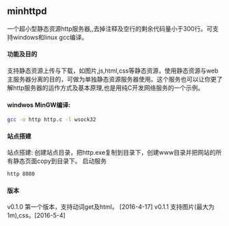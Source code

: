 ## minhttpd

一个超小型静态资源http服务器,,去掉注释及空行的剩余代码量小于300行。可支持windows和linux gcc编译。

#### 功能及目的

支持静态资源上传与下载，如图片,js,html,css等静态资源，使用静态资源与web主服务器分离的目的，可做为单独静态资源服务器使用。这个服务也可以让你更了解http服务器的运作方式及基本原理,也是用纯C开发网络服务的一个示例。

#### windwos MinGW编译:
``` bash
gcc -o http http.c -l wsock32
```

#### 站点搭建
站点搭建:
创建站点目录，把http.exe复制到目录下，创建www目录并把网站的所有静态页面copy到目录下。
启动服务
``` bash
http 8080
```

#### 版本
v0.1.0 第一个版本，支持动词get及html。 [2016-4-17]
v0.1.1 支持图片(最大为1m),css。[2016-5-4]

